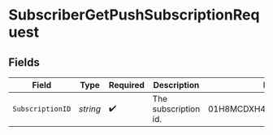 # SubscriberGetPushSubscriptionRequest


## Fields

| Field                      | Type                       | Required                   | Description                | Example                    |
| -------------------------- | -------------------------- | -------------------------- | -------------------------- | -------------------------- |
| `SubscriptionID`           | *string*                   | :heavy_check_mark:         | The subscription id.       | 01H8MCDXH4JVH7KVNB2YY42907 |